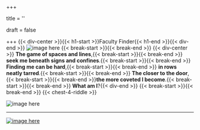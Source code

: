 +++

title = ''

draft = false

+++
{{< div-center >}}{{< h1-start >}}Faculty Finder{{< h1-end >}}{{< div-end >}}
![image here](../images/chest-3.png#center)
{{< break-start >}}{{< break-end >}}
{{< div-center >}} **The game of spaces and lines**,{{< break-start >}}{{< break-end >}} **seek me beneath signs and confines**.{{< break-start >}}{{< break-end >}} **Finding me can be hard**,{{< break-start >}}{{< break-end >}} **in rows neatly tarred**.{{< break-start >}}{{< break-end >}} **The closer to the door**, {{< break-start >}}{{< break-end >}}**the more coveted I become**.{{< break-start >}}{{< break-end >}} **What am I**?{{< div-end >}}
{{< break-start >}}{{< break-end >}}
{{< chest-4-riddle >}}

![image here](../images/uni-diagram.gif#center)

___

[![image here](../images/lost-icon.png#center)](../lost)